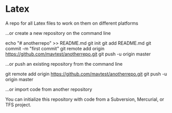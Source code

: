 # Latex
A repo for all Latex files to work on them on different platforms

…or create a new repository on the command line

echo "# anotherrepo" >> README.md
git init
git add README.md
git commit -m "first commit"
git remote add origin https://github.com/mavtest/anotherrepo.git
git push -u origin master

…or push an existing repository from the command line

git remote add origin https://github.com/mavtest/anotherrepo.git
git push -u origin master

…or import code from another repository

You can initialize this repository with code from a Subversion, Mercurial, or TFS project.


